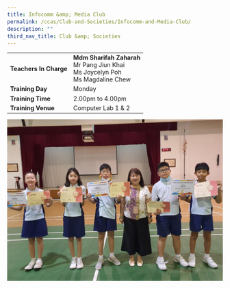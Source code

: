 ```yaml
---
title: Infocomm &amp; Media Club
permalink: /ccas/Club-and-Societies/Infocomm-and-Media-Club/
description: ""
third_nav_title: Club &amp; Societies
---
```

| |  | 
| -------- | -------- | 
| **Teachers In Charge**     | **Mdm Sharifah Zaharah**<br>Mr Pang Jiun Khai<br>Ms Joycelyn Poh <br>Ms Magdaline Chew| 
|**Training Day**|Monday
|**Training Time**|2.00pm to 4.00pm
|**Training Venue**|Computer Lab 1 &amp; 2

![](/images/infocomm2023.jpeg)